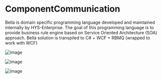 # ComponentCommunication

Bella is domain specific programming language developed and maintained internally by HYS-Enterprise. The goal of this programming language is to provide business rule engine based on Service Oriented Architecture (SOA) approach. Bella solution is transpiled to C# + WCF + RBMQ (wrapped to work with WCF)

![image](https://user-images.githubusercontent.com/8037439/83200718-9d7ca700-a14c-11ea-89ee-705f9b31a0f1.png)

![image](https://user-images.githubusercontent.com/8037439/83201127-838f9400-a14d-11ea-8705-917b855c455b.png)

![image](https://user-images.githubusercontent.com/8037439/83201212-b043ab80-a14d-11ea-9ee8-76f3dee3f15b.png)

